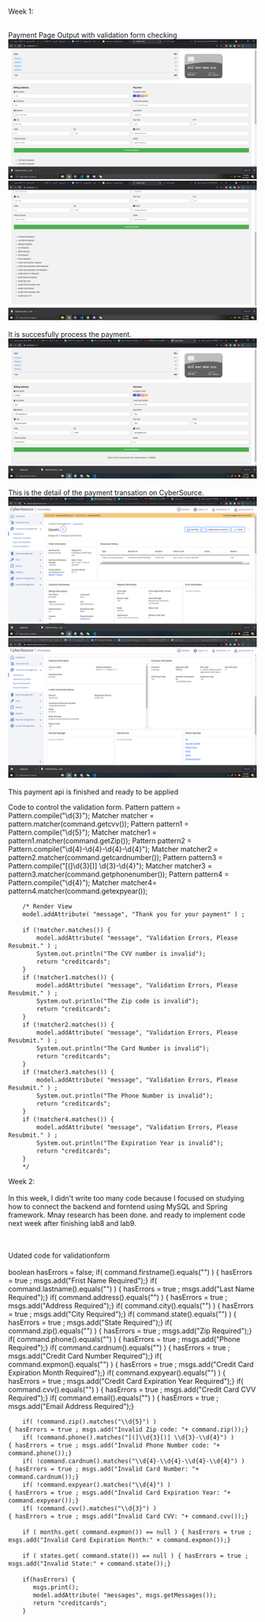 Week 1:<br><br/>

Payment Page Output with validation form checking
![1](images/1.png)
![1](images/2.png)
<br><br/>
It is succesfully process the payment.
![1](images/9.png)
<br><br/>
This is the detail of the payment transation on CyberSource.
![1](images/10.png)
![1](images/11.png)
<br><br/>
This payment api is finished and ready to be applied

Code to control the validation form.
        Pattern pattern = Pattern.compile("\\d{3}");
        Matcher matcher = pattern.matcher(command.getcvv());
        Pattern pattern1 = Pattern.compile("\\d{5}");
        Matcher matcher1 = pattern1.matcher(command.getZip());
        Pattern pattern2 = Pattern.compile("\\d{4}-\\d{4}-\\d{4}-\\d{4}");
        Matcher matcher2 = pattern2.matcher(command.getcardnumber());
        Pattern pattern3 = Pattern.compile("[(]\\d{3}[)] \\d{3}-\\d{4}");
        Matcher matcher3 = pattern3.matcher(command.getphonenumber());
        Pattern pattern4 = Pattern.compile("\\d{4}");
        Matcher matcher4= pattern4.matcher(command.getexpyear());
        
        /* Render View 
        model.addAttribute( "message", "Thank you for your payment" ) ;

        if (!matcher.matches()) {
            model.addAttribute( "message", "Validation Errors, Please Resubmit." ) ;
            System.out.println("The CVV number is invalid");
            return "creditcards";
        }
        if (!matcher1.matches()) {
            model.addAttribute( "message", "Validation Errors, Please Resubmit." ) ;
            System.out.println("The Zip code is invalid");
            return "creditcards";
        }
        if (!matcher2.matches()) {
            model.addAttribute( "message", "Validation Errors, Please Resubmit." ) ;
            System.out.println("The Card Number is invalid");
            return "creditcards";
        }
        if (!matcher3.matches()) {
            model.addAttribute( "message", "Validation Errors, Please Resubmit." ) ;
            System.out.println("The Phone Number is invalid");
            return "creditcards";
        }
        if (!matcher4.matches()) {
            model.addAttribute( "message", "Validation Errors, Please Resubmit." ) ;
            System.out.println("The Expiration Year is invalid");
            return "creditcards";
        }
        */
        
 Week 2:<br><br/>
 In this week, I didn't write too many code because I focused on studying how to connect the backend and forntend using MySQL and Spring framework. Mnay research has been done. and ready to implement code next week after finishing lab8 and lab9.
 
 <br><br/>
 Udated code for validationform
  <br><br/>
         boolean hasErrors = false;
        if( command.firstname().equals("") )  { hasErrors = true ; msgs.add("Frist Name Required");}
        if( command.lastname().equals("") )   { hasErrors = true ; msgs.add("Last Name Required");}
        if( command.address().equals("") )    { hasErrors = true ; msgs.add("Address Required");}
        if( command.city().equals("") )       { hasErrors = true ; msgs.add("City Required");}
        if( command.state().equals("") )      { hasErrors = true ; msgs.add("State Required");}
        if( command.zip().equals("") )        { hasErrors = true ; msgs.add("Zip Required");}
        if( command.phone().equals("") )      { hasErrors = true ; msgs.add("Phone Required");}
        if( command.cardnum().equals("") )    { hasErrors = true ; msgs.add("Credit Card Number Required");}
        if( command.expmon().equals("") )     { hasErrors = true ; msgs.add("Credit Card Expiration Month Required");}
        if( command.expyear().equals("") )    { hasErrors = true ; msgs.add("Credit Card Expiration Year Required");}
        if( command.cvv().equals("") )        { hasErrors = true ; msgs.add("Credit Card CVV Required");}
        if( command.email().equals("") )      { hasErrors = true ; msgs.add("Email Address Required");}

        if( !command.zip().matches("\\d{5}") )                               { hasErrors = true ; msgs.add("Invalid Zip code: "+ command.zip());}
        if( !command.phone().matches("[(]\\d{3}[)] \\d{3}-\\d{4}") )         { hasErrors = true ; msgs.add("Invalid Phone Number code: "+ command.phone());}
        if( !command.cardnum().matches("\\d{4}-\\d{4}-\\d{4}-\\d{4}") )      { hasErrors = true ; msgs.add("Invalid Card Number: "+ command.cardnum());}
        if( !command.expyear().matches("\\d{4}") )                           { hasErrors = true ; msgs.add("Invalid Card Expiration Year: "+ command.expyear());}
        if( !command.cvv().matches("\\d{3}") )                               { hasErrors = true ; msgs.add("Invalid Card CVV: "+ command.cvv());}

        if ( months.get( command.expmon()) == null ) { hasErrors = true ; msgs.add("Invalid Card Expiration Month:" + command.expmon());}

        if ( states.get( command.state()) == null ) { hasErrors = true ; msgs.add("Invalid State:" + command.state());}

        if(hasErrors) {
           msgs.print();
           model.addAttribute( "messages", msgs.getMessages());
           return "creditcards";
        }
 
 


